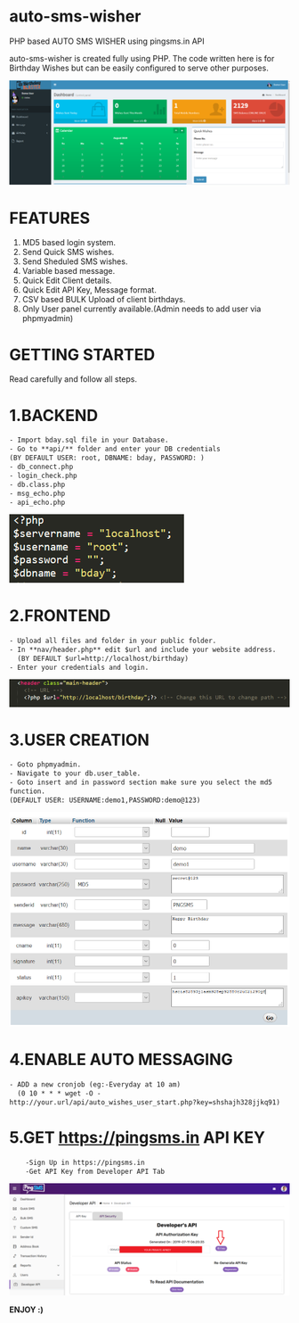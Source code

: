# auto-sms-wisher
PHP based AUTO SMS WISHER using pingsms.in API

auto-sms-wisher is created fully using PHP. The code written here is for Birthday Wishes but can be easily configured to serve other purposes.

![Dashboard](https://github.com/sa1if3/auto-sms-wisher/blob/readme-edit/bb.png)

# **FEATURES**

1. MD5 based login system.
2. Send Quick SMS wishes.
3. Send Sheduled SMS wishes.
4. Variable based message.
5. Quick Edit Client details. 
6. Quick Edit API Key, Message format.
7. CSV based BULK Upload of client birthdays.
8. Only User panel currently available.(Admin needs to add user via phpmyadmin)

# **GETTING STARTED**
Read carefully and follow all steps.

# **1.BACKEND**
    - Import bday.sql file in your Database.
    - Go to **api/** folder and enter your DB credentials 
    (BY DEFAULT USER: root, DBNAME: bday, PASSWORD: )
    - db_connect.php
    - login_check.php
    - db.class.php
    - msg_echo.php
    - api_echo.php
![Default DB](https://github.com/sa1if3/auto-sms-wisher/blob/readme-edit/db.png)
      
 # **2.FRONTEND**
 
    - Upload all files and folder in your public folder.
    - In **nav/header.php** edit $url and include your website address.
      (BY DEFAULT $url=http://localhost/birthday)
    - Enter your credentials and login.
![url edit](https://github.com/sa1if3/auto-sms-wisher/blob/master/urlf.PNG)
 # **3.USER CREATION**
    - Goto phpmyadmin.
    - Navigate to your db.user_table.
    - Goto insert and in password section make sure you select the md5 function. 
    (DEFAULT USER: USERNAME:demo1,PASSWORD:demo@123)
 ![User Creation](https://github.com/sa1if3/auto-sms-wisher/blob/readme-edit/user_add.png)
 # **4.ENABLE AUTO MESSAGING**
    - ADD a new cronjob (eg:-Everyday at 10 am)
      (0 10 * * * wget -O - http://your.url/api/auto_wishes_user_start.php?key=shshajh328jjkq91)
      
  # **5.GET https://pingsms.in API KEY**
        -Sign Up in https://pingsms.in
        -Get API Key from Developer API Tab
   ![API_KEY](https://github.com/sa1if3/auto-sms-wisher/blob/master/api-key.png)
   
  **ENJOY :)**
